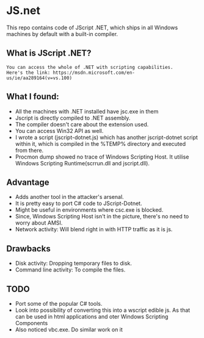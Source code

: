 # JS.net
This repo contains code of JScript .NET, which ships in all Windows machines by default with a built-in compiler.

## What is JScript .NET?
    You can access the whole of .NET with scripting capabilities.
    Here's the link: https://msdn.microsoft.com/en-us/ie/aa289164(v=vs.100)
 
## What I found:
- All the machines with .NET installed have jsc.exe in them
- Jscript is directly compiled to .NET assembly.
- The compiler doesn't care about the extension used.
- You can access Win32 API as well.
- I wrote a script (jscript-dotnet.js) which has another jscript-dotnet script within it, which is compiled in the %TEMP% directory and executed from there.
- Procmon dump showed no trace of Windows Scripting Host. It utilise Windows Scripting Runtime(scrrun.dll and jscript.dll).


## Advantage
-  Adds another tool in the attacker's arsenal.
- It is pretty easy to port C# code to JScript-Dotnet.
- Might be useful in environments where csc.exe is blocked.
- Since, Windows Scripting Host isn't in the picture, there's no need to worry about AMSI. 
- Network activity: Will blend right in with HTTP traffic as it is js.

## Drawbacks
- Disk activity: Dropping temporary files to disk.
- Command line activity: To compile the files.

## TODO
- Port some of the popular C# tools.
- Look into possibility of converting this into a wscript edible js. As that can be used in html applications and oter Windows Scripting Components
- Also noticed vbc.exe. Do similar work on it
